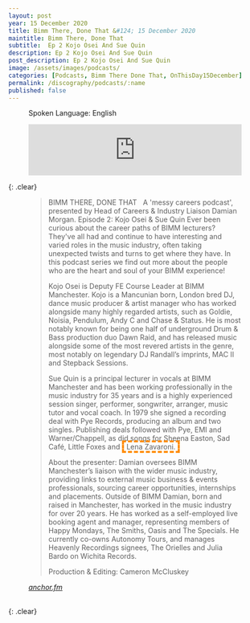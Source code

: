 ```yaml
---
layout: post
year: 15 December 2020
title: Bimm There, Done That &#124; 15 December 2020
maintitle: Bimm There, Done That
subtitle:  Ep 2 Kojo Osei And Sue Quin
description: Ep 2 Kojo Osei And Sue Quin
post_description: Ep 2 Kojo Osei And Sue Quin
image: /assets/images/podcasts/
categories: [Podcasts, Bimm There Done That, OnThisDay15December]
permalink: /discography/podcasts/:name
published: false
---
```


<figure class="fig3">
<p>Spoken Language: English</p>
<iframe src="https://anchor.fm/bimmmanchester/embed/episodes/Bimm-There--Done-That---Ep-2-Kojo-Osei-And-Sue-Quin-enr544/a-a44nsnn" height="102px" width="100%" frameborder="0" scrolling="no"></iframe>
</figure>

{: .clear}

<figure class="fig3">
<blockquote>
<p>BIMM THERE, DONE THAT &nbsp;&nbsp;A 'messy careers podcast', presented by Head of Careers &amp; Industry Liaison Damian Morgan. Episode 2: Kojo Osei &amp; Sue Quin Ever been curious about the career paths of BIMM lecturers? They've all had and continue to have interesting and varied roles in the music industry, often taking unexpected twists and turns to get where they have. In this podcast series we find out more about the people who are the heart and soul of your BIMM experience!</p>
<p>Kojo Osei is Deputy FE Course Leader at BIMM Manchester. Kojo is a Mancunian born, London bred DJ, dance music producer &amp; artist manager who has worked alongside many highly regarded artists, such as Goldie, Noisia, Pendulum, Andy C and Chase &amp; Status. He is most notably known for being one half of underground Drum &amp; Bass production duo Dawn Raid, and has released music alongside some of the most revered artists in the genre, most notably on legendary DJ Randall’s imprints, MAC II and Stepback Sessions.</p>
<p>Sue Quin is a principal lecturer in vocals at BIMM Manchester and has been working professionally in the music industry for 35 years and is a highly experienced session singer, performer, songwriter, arranger, music tutor and vocal coach. In 1979 she signed a recording deal with Pye Records, producing an album and two singles. Publishing deals followed with Pye, EMI and Warner/Chappell, as did songs for Sheena Easton, Sad Café, Little Foxes and &nbsp;<span  style="outline: 4px dashed darkorange;width: max-content;padding: 0 5px;">Lena Zavaroni.</span></p>
<p>About the presenter: Damian oversees BIMM Manchester’s liaison with the wider music industry, providing links to external music business &amp; events professionals, sourcing career opportunities, internships and placements. Outside of BIMM Damian, born and raised in Manchester, has worked in the music industry for over 20 years. He has worked as a self-employed live booking agent and manager, representing members of Happy Mondays, The Smiths, Oasis and The Specials. He currently co-owns Autonomy Tours, and manages Heavenly Recordings signees, The Orielles and Julia Bardo on Wichita Records.</p>
<p>Production &amp; Editing: Cameron McCluskey</p>
</blockquote>
<cite><a class="external-links" href="https://anchor.fm/bimmmanchester/episodes/Bimm-There--Done-That---Ep-2-Kojo-Osei-And-Sue-Quin-enr544">anchor.fm</a></cite>
</figure>

<br />{: .clear}

